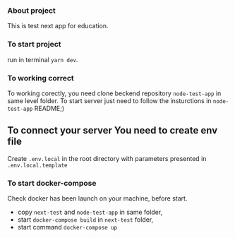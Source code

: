 ### About project

This is test next app for education.

### To start project

run in terminal `yarn dev`.

### To working correct

To working corectly, you need clone beckend
repository `node-test-app` in same level folder.
To start server just need to follow the insturctions in `node-test-app` README;)

## To connect your server You need to create env file

Create `.env.local` in the root directory with parameters presented in `.env.local.template`
### To start docker-compose

Check docker has been launch on your machine, before start.

-   copy `next-test` and `node-test-app` in same folder,
-   start `docker-compose build` in `next-test` folder,
-   start command `docker-compose up`
